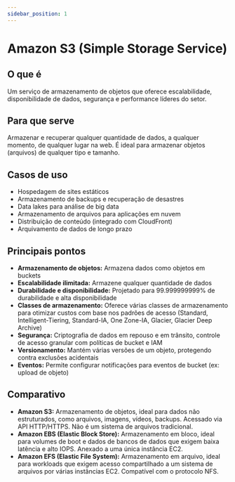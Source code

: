 ```yaml
---
sidebar_position: 1
---
```


# Amazon S3 (Simple Storage Service)

## O que é
Um serviço de armazenamento de objetos que oferece escalabilidade, disponibilidade de dados, segurança e performance líderes do setor.

## Para que serve
Armazenar e recuperar qualquer quantidade de dados, a qualquer momento, de qualquer lugar na web. É ideal para armazenar objetos (arquivos) de qualquer tipo e tamanho.

## Casos de uso
- Hospedagem de sites estáticos
- Armazenamento de backups e recuperação de desastres
- Data lakes para análise de big data
- Armazenamento de arquivos para aplicações em nuvem
- Distribuição de conteúdo (integrado com CloudFront)
- Arquivamento de dados de longo prazo

## Principais pontos
- **Armazenamento de objetos:** Armazena dados como objetos em buckets
- **Escalabilidade ilimitada:** Armazene qualquer quantidade de dados
- **Durabilidade e disponibilidade:** Projetado para 99.999999999% de durabilidade e alta disponibilidade
- **Classes de armazenamento:** Oferece várias classes de armazenamento para otimizar custos com base nos padrões de acesso (Standard, Intelligent-Tiering, Standard-IA, One Zone-IA, Glacier, Glacier Deep Archive)
- **Segurança:** Criptografia de dados em repouso e em trânsito, controle de acesso granular com políticas de bucket e IAM
- **Versionamento:** Mantém várias versões de um objeto, protegendo contra exclusões acidentais
- **Eventos:** Permite configurar notificações para eventos de bucket (ex: upload de objeto)

## Comparativo
- **Amazon S3:** Armazenamento de objetos, ideal para dados não estruturados, como arquivos, imagens, vídeos, backups. Acessado via API HTTP/HTTPS. Não é um sistema de arquivos tradicional.
- **Amazon EBS (Elastic Block Store):** Armazenamento em bloco, ideal para volumes de boot e dados de bancos de dados que exigem baixa latência e alto IOPS. Anexado a uma única instância EC2.
- **Amazon EFS (Elastic File System):** Armazenamento em arquivo, ideal para workloads que exigem acesso compartilhado a um sistema de arquivos por várias instâncias EC2. Compatível com o protocolo NFS. 
